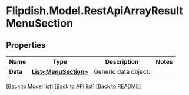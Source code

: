# Flipdish.Model.RestApiArrayResultMenuSection
## Properties

Name | Type | Description | Notes
------------ | ------------- | ------------- | -------------
**Data** | [**List&lt;MenuSection&gt;**](MenuSection.md) | Generic data object. | 

[[Back to Model list]](../README.md#documentation-for-models) [[Back to API list]](../README.md#documentation-for-api-endpoints) [[Back to README]](../README.md)

